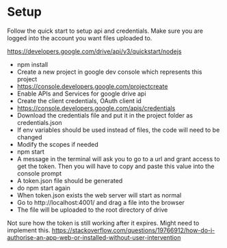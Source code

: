 # Setup
Follow the quick start to setup api and credentials. Make sure you are logged into the account you want files uploaded to.

https://developers.google.com/drive/api/v3/quickstart/nodejs

* npm install
* Create a new project in google dev console which represents this project
* https://console.developers.google.com/projectcreate
* Enable APIs and Services for google drive api
* Create the client credentials, OAuth client id
* https://console.developers.google.com/apis/credentials
* Download the credentials file and put it in the project folder as credentials.json
* If env variables should be used instead of files, the code will need to be changed
* Modify the scopes if needed
* npm start
* A message in the terminal will ask you to go to a url and grant access to get the token. Then you will have to copy and paste this value into the console prompt
* A token.json file should be generated
* do npm start again
* When token.json exists the web server will start as normal
* Go to http://localhost:4001/ and drag a file into the browser
* The file will be uploaded to the root directory of drive



Not sure how the token is still working after it expires. Might need to implement this.
https://stackoverflow.com/questions/19766912/how-do-i-authorise-an-app-web-or-installed-without-user-intervention

